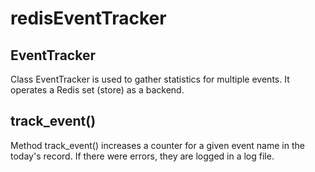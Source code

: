 redisEventTracker
=================


EventTracker
------------
Class EventTracker is used to gather statistics for multiple events.
It operates a Redis set (store) as a backend.


track_event()
-------------
Method track_event() increases a counter for a given event name in the today's record.
If there were errors, they are logged in a log file.
